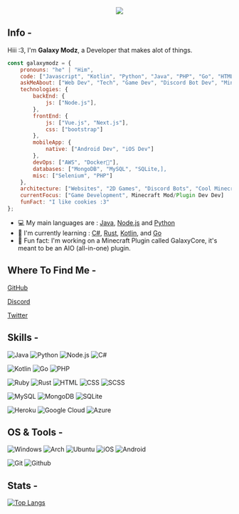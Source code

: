 <p align="center">
    <img src="https://github.com/GalaxyModzYT/GalaxyModzYT/blob/main/MenheraChanChibiGIF.gif" />
</p>

## Info -

Hiii :3, I'm **Galaxy Modz**, a Developer that makes alot of things.

```javascript
const galaxymodz = {
    pronouns: "he" | "Him",
    code: ["Javascript", "Kotlin", "Python", "Java", "PHP", "Go", "HTML", "CSS", "SCSS"],
    askMeAbout: ["Web Dev", "Tech", "Game Dev", "Discord Bot Dev", "Minecraft Mod/Plugin Dev"],
    technologies: {
        backEnd: {
            js: ["Node.js"],
        },
        frontEnd: {
            js: ["Vue.js", "Next.js"],
            css: ["bootstrap"]
        },
        mobileApp: {
            native: ["Android Dev", "iOS Dev"]
        },
        devOps: ["AWS", "Docker🐳"],
        databases: ["MongoDB", "MySQL", "SQLite,],
        misc: ["Selenium", "PHP"]
    },
    architecture: ["Websites", "2D Games", "Discord Bots", "Cool Minecraft Plugins/Mods"],
    currentFocus: ["Game Development", Minecraft Mod/Plugin Dev Dev]
    funFact: "I like cookies :3"
};
```

- :computer: My main languages are : [Java](https://www.oracle.com/in/java/technologies/javase-downloads.html), [Node.js](https://nodejs.org/en/) and [Python](https://www.python.org)
- :school: I'm currently learning : [C#](https://learn.microsoft.com/en-us/dotnet/csharp/), [Rust](https://rust-lang.org), [Kotlin](https://kotlinlang.org), and [Go](https://go.dev)
- :dart: Fun fact: I'm working on a Minecraft Plugin called GalaxyCore, it's meant to be an AIO (all-in-one) plugin.

## Where To Find Me -

[GitHub](https://github.com/GalaxyModzYT)

[Discord](https://discord.gg/pj75Emch8p)

[Twitter](https://twitter.com/GalaxyModz4)

## Skills -

![Java](https://img.shields.io/badge/Java-ED8B00?style=for-the-badge&logo=java&logoColor=white)
![Python](https://img.shields.io/badge/Python-14354C?style=for-the-badge&logo=python&logoColor=white)
![Node.js](https://img.shields.io/badge/Node.js-43853D?style=for-the-badge&logo=node.js&logoColor=white)
![C#](https://img.shields.io/badge/c%23-%23239120.svg?style=for-the-badge&logo=c-sharp&logoColor=white)

![Kotlin](https://img.shields.io/badge/Kotlin-0095D5?&style=for-the-badge&logo=kotlin&logoColor=white)
![Go](https://img.shields.io/badge/Go-00ADD8?style=for-the-badge&logo=go&logoColor=white)
![PHP](https://img.shields.io/badge/PHP-777BB4?style=for-the-badge&logo=php&logoColor=white)

![Ruby](https://img.shields.io/badge/Ruby-CC342D?style=for-the-badge&logo=ruby&logoColor=white)
![Rust](https://img.shields.io/badge/Rust-000000?style=for-the-badge&logo=rust&logoColor=white)
![HTML](https://img.shields.io/badge/HTML5-E34F26?style=for-the-badge&logo=html5&logoColor=white)
![CSS](https://img.shields.io/badge/CSS3-1572B6?style=for-the-badge&logo=css3&logoColor=white)
![SCSS](https://img.shields.io/badge/Sass-CC6699?style=for-the-badge&logo=sass&logoColor=white)

![MySQL](https://img.shields.io/badge/MySQL-00000F?style=for-the-badge&logo=mysql&logoColor=white)
![MongoDB](https://img.shields.io/badge/MongoDB-4EA94B?style=for-the-badge&logo=mongodb&logoColor=white)
![SQLite](https://img.shields.io/badge/SQLite-07405E?style=for-the-badge&logo=sqlite&logoColor=white)

![Heroku](https://img.shields.io/badge/Heroku-430098?style=for-the-badge&logo=heroku&logoColor=white)
![Google Cloud](https://img.shields.io/badge/Google_Cloud-4285F4?style=for-the-badge&logo=google-cloud&logoColor=white)
![Azure](https://img.shields.io/badge/Microsoft_Azure-0089D6?style=for-the-badge&logo=microsoft-azure&logoColor=white)

## OS & Tools -

![Windows](https://img.shields.io/badge/Windows-0078D6?style=for-the-badge&logo=windows&logoColor=white)
![Arch](https://img.shields.io/badge/Arch%20Linux-1793D1?logo=arch-linux&logoColor=fff&style=for-the-badge)
![Ubuntu](https://img.shields.io/badge/Ubuntu-E95420?style=for-the-badge&logo=ubuntu&logoColor=white)
![iOS](https://img.shields.io/badge/iOS-000000?style=for-the-badge&logo=ios&logoColor=white)
![Android](https://img.shields.io/badge/Android-3DDC84?style=for-the-badge&logo=android&logoColor=white)

![Git](https://img.shields.io/badge/-Git-F05032?logo=Git&style=for-the-badge&logoColor=white)
![Github](https://img.shields.io/badge/-Github-181717?logo=Github&style=for-the-badge&logoColor=white)

## Stats -

[![Top Langs](https://github-readme-stats.vercel.app/api/top-langs/?username=galaxymodzyt)](https://github.com/anuraghazra/github-readme-stats)
